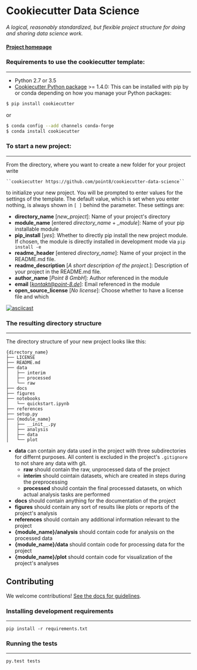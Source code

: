 # Cookiecutter Data Science

_A logical, reasonably standardized, but flexible project structure for doing and sharing data science work._


#### [Project homepage](http://drivendata.github.io/cookiecutter-data-science/)


### Requirements to use the cookiecutter template:
-----------
 - Python 2.7 or 3.5
 - [Cookiecutter Python package](http://cookiecutter.readthedocs.org/en/latest/installation.html) >= 1.4.0: This can be installed with pip by or conda depending on how you manage your Python packages:

``` bash
$ pip install cookiecutter
```

or

``` bash
$ conda config --add channels conda-forge
$ conda install cookiecutter
```


### To start a new project:
------------

From the directory, where you want to create a new folder for your project write

    ``cookiecutter https://github.com/point8/cookiecutter-data-science``

to initialize your new project. You will be prompted to enter values for the settings of the template. The default value, which is set when you enter nothing, is always shown in `[ ]` behind the parameter. These settings are:

* **directory_name** [*new_project*]: Name of your project's directory
* **module_name** [entered *directory_name* + *_module*]: Name of your pip installable module
* **pip_install** [*yes*]: Whether to directly pip install the new project module. If chosen, the module is directly installed in development mode via ``pip install -e``
* **readme_header** [entered *directory_name*]: Name of your project in the README.md file.
* **readme_description** [*A short description of the project.*]: Description of your project in the README.md file.
* **author_name** [*Point 8 GmbH*]: Author referenced in the module
* **email** [*kontakt@point-8.de*]: Email referenced in the module
* **open_source_license** [*No license*]: Choose whether to have a license file and which

[![asciicast](https://asciinema.org/a/9bgl5qh17wlop4xyxu9n9wr02.png)](https://asciinema.org/a/9bgl5qh17wlop4xyxu9n9wr02)


### The resulting directory structure
------------

The directory structure of your new project looks like this: 

    {directory_name}
    ├── LICENSE
    ├── README.md
    ├── data
    │   ├── interim
    │   ├── processed
    │   └── raw
    ├── docs
    ├── figures
    ├── notebooks
    │   └── quickstart.ipynb
    ├── references
    ├── setup.py
    ├── {module_name}
    │   ├── __init__.py
    │   ├── analysis
    │   ├── data
    │   └── plot

* **data** can contain any data used in the project with three subdirectories for differnt purposes. All content is excluded in the project's `.gitignore` to not share any data with git.
    * **raw** should contain the raw, unprocessed data of the project
    * **interim** should cointain datasets, which are created in steps during the preprocessing
    * **processed** should contain the final processed datasets, on which actual analysis tasks are performed
* **docs** should contain anything for the documentation of the project
* **figures** should contain any sort of results like plots or reports of the project's analysis
* **references** should contain any additional information relevant to the project
* **{module_name}/analysis** should contain code for analysis on the processed data
* **{module_name}/data** should contain code for processing data for the project
* **{module_name}/plot** should contain code for visualization of the project's analyses

## Contributing

We welcome contributions! [See the docs for guidelines](https://drivendata.github.io/cookiecutter-data-science/#contributing).

### Installing development requirements
------------

    pip install -r requirements.txt

### Running the tests
------------

    py.test tests
